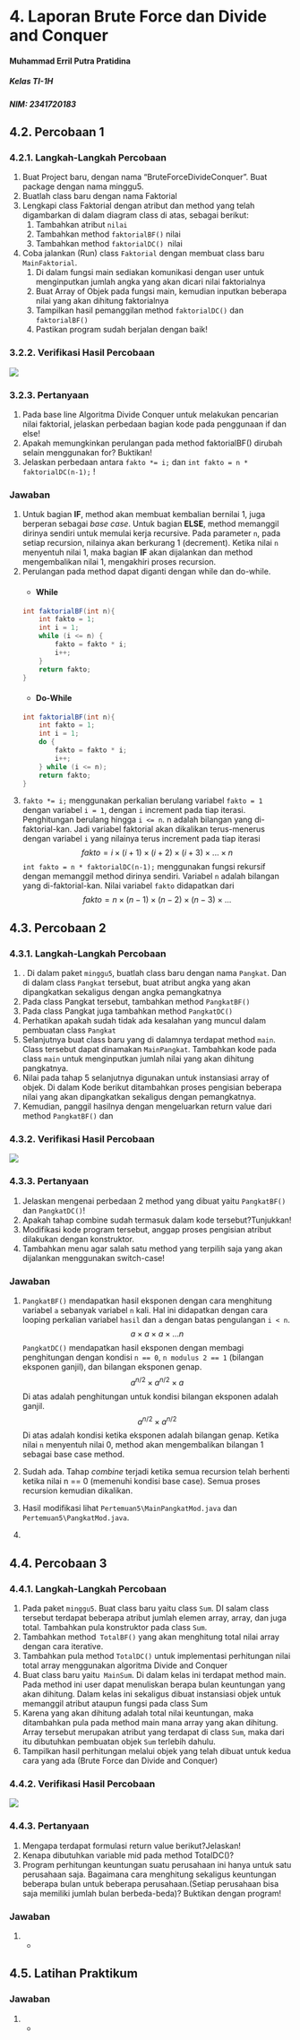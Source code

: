 # 4. Laporan Brute Force dan Divide and Conquer


#### Muhammad Erril Putra Pratidina
##### Kelas TI-1H
##### NIM: 2341720183

## 4.2. Percobaan 1
### 4.2.1. Langkah-Langkah Percobaan
1. Buat Project baru, dengan nama “BruteForceDivideConquer”. Buat package dengan nama minggu5. 
2. Buatlah class baru dengan nama Faktorial 
3. Lengkapi class Faktorial dengan atribut dan method yang telah digambarkan di dalam diagram class di atas, sebagai berikut: 
	1. Tambahkan atribut `nilai`
	2. Tambahkan method `faktorialBF()` nilai 
	3. Tambahkan method `faktorialDC() `nilai
4. Coba jalankan (Run) class `Faktorial` dengan membuat class baru `MainFaktorial`.
	1. Di dalam fungsi main sediakan komunikasi dengan user untuk menginputkan jumlah angka yang akan dicari nilai faktorialnya
	2. Buat Array of Objek pada fungsi main, kemudian inputkan beberapa nilai yang akan dihitung faktorialnya
	3. Tampilkan hasil pemanggilan method `faktorialDC()` dan `faktorialBF()`
	4. Pastikan program sudah berjalan dengan baik!
### 3.2.2. Verifikasi Hasil Percobaan
![](Pasted%20image%2020240318095906.png)
### 3.2.3. Pertanyaan
1. Pada base line Algoritma Divide Conquer untuk melakukan pencarian nilai faktorial, jelaskan perbedaan bagian kode pada penggunaan if dan else! 
2. Apakah memungkinkan perulangan pada method faktorialBF() dirubah selain menggunakan for? Buktikan! 
3. Jelaskan perbedaan antara `fakto *= i;` dan `int fakto = n * faktorialDC(n-1);` !
### Jawaban
1. Untuk bagian **IF**, method akan membuat kembalian bernilai 1, juga berperan sebagai *base case*. Untuk bagian **ELSE**, method memanggil dirinya sendiri untuk memulai kerja recursive. Pada parameter `n`, pada setiap recursion, nilainya akan berkurang 1 (decrement). Ketika nilai `n` menyentuh nilai 1, maka bagian **IF** akan dijalankan dan method mengembalikan nilai 1, mengakhiri proses recursion. 
2. Perulangan pada method dapat diganti dengan while dan do-while.
	- #### While
	```java
	int faktorialBF(int n){
	    int fakto = 1;
	    int i = 1;
	    while (i <= n) {
	        fakto = fakto * i;
	        i++;
	    }
	    return fakto;
	}
	```
	- #### Do-While
	```java
	int faktorialBF(int n){
	    int fakto = 1;
	    int i = 1;
	    do {
	        fakto = fakto * i;
	        i++;
	    } while (i <= n);
	    return fakto;
	}
	```
3.  `fakto *= i;` menggunakan perkalian berulang variabel `fakto = 1` dengan variabel `i = 1`, dengan `i` increment pada tiap iterasi. Penghitungan berulang hingga `i <= n`. n adalah bilangan yang di-faktorial-kan. Jadi variabel faktorial akan dikalikan terus-menerus dengan variabel `i` yang nilainya terus increment pada tiap iterasi 
$$
fakto = i \times (i+1) \times (i+2) \times (i+3) \times ... \times n
$$
`int fakto = n * faktorialDC(n-1);` menggunakan fungsi rekursif dengan memanggil method dirinya sendiri. Variabel `n` adalah bilangan yang di-faktorial-kan. Nilai variabel `fakto` didapatkan dari
$$
fakto = n \times (n-1) \times (n-2) \times (n-3) \times ...
$$
## 4.3. Percobaan 2
### 4.3.1. Langkah-Langkah Percobaan
1. . Di dalam paket `minggu5`, buatlah class baru dengan nama `Pangkat`. Dan di dalam class `Pangkat` tersebut, buat atribut angka yang akan dipangkatkan sekaligus dengan angka pemangkatnya
2. Pada class Pangkat tersebut, tambahkan method `PangkatBF() `
3. Pada class Pangkat juga tambahkan method `PangkatDC()`
4. Perhatikan apakah sudah tidak ada kesalahan yang muncul dalam pembuatan class `Pangkat` 
5. Selanjutnya buat class baru yang di dalamnya terdapat method `main`. Class tersebut dapat dinamakan `MainPangkat`. Tambahkan kode pada class `main` untuk menginputkan jumlah nilai yang akan dihitung pangkatnya. 
6. Nilai pada tahap 5 selanjutnya digunakan untuk instansiasi array of objek. Di dalam Kode berikut ditambahkan proses pengisian beberapa nilai yang akan dipangkatkan sekaligus dengan pemangkatnya. 
7. Kemudian, panggil hasilnya dengan mengeluarkan return value dari method `PangkatBF()` dan
### 4.3.2. Verifikasi Hasil Percobaan
![](Pasted%20image%2020240318105321.png)

### 4.3.3. Pertanyaan
1. Jelaskan mengenai perbedaan 2 method yang dibuat yaitu `PangkatBF()` dan `PangkatDC()`! 
2. Apakah tahap combine sudah termasuk dalam kode tersebut?Tunjukkan! 
3. Modifikasi kode program tersebut, anggap proses pengisian atribut dilakukan dengan konstruktor. 
4. Tambahkan menu agar salah satu method yang terpilih saja yang akan dijalankan menggunakan switch-case!
### Jawaban
1. `PangkatBF()` mendapatkan hasil eksponen dengan cara menghitung variabel `a` sebanyak variabel `n` kali. Hal ini didapatkan dengan cara looping perkalian variabel `hasil` dan `a` dengan batas pengulangan `i < n`.
$$
a \times a \times a \times ...n
$$
`PangkatDC()` mendapatkan hasil eksponen dengan membagi penghitungan dengan kondisi `n == 0`, `n modulus 2 == 1` (bilangan eksponen ganjil), dan bilangan eksponen genap. 
$$
a^{n/2} \times a^{n/2} \times a
$$
Di atas adalah penghitungan untuk kondisi bilangan eksponen adalah ganjil.
$$
a^{n/2} \times a^{n/2}
$$
Di atas adalah kondisi ketika eksponen adalah bilangan genap.
Ketika nilai `n` menyentuh nilai 0, method akan mengembalikan bilangan 1 sebagai base case method.

2. Sudah ada. Tahap *combine* terjadi ketika semua recursion telah berhenti ketika nilai n == 0 (memenuhi kondisi base case). Semua proses recursion kemudian dikalikan.
3. Hasil modifikasi lihat `Pertemuan5\MainPangkatMod.java` dan `Pertemuan5\PangkatMod.java`.
4. 
 
## 4.4. Percobaan 3
### 4.4.1. Langkah-Langkah Percobaan
1. Pada paket `minggu5`. Buat class baru yaitu class `Sum`. DI salam class tersebut terdapat beberapa atribut jumlah elemen array, array, dan juga total. Tambahkan pula konstruktor pada class `Sum`. 
2. Tambahkan method` TotalBF()` yang akan menghitung total nilai array dengan cara iterative.
3. Tambahkan pula method `TotalDC()` untuk implementasi perhitungan nilai total array menggunakan algoritma Divide and Conquer 
4. Buat class baru yaitu` MainSum`. Di dalam kelas ini terdapat method main. Pada method ini user dapat menuliskan berapa bulan keuntungan yang akan dihitung. Dalam kelas ini sekaligus dibuat instansiasi objek untuk memanggil atribut ataupun fungsi pada class Sum
5. Karena yang akan dihitung adalah total nilai keuntungan, maka ditambahkan pula pada method main mana array yang akan dihitung. Array tersebut merupakan atribut yang terdapat di class `Sum`, maka dari itu dibutuhkan pembuatan objek `Sum` terlebih dahulu. 
6. Tampilkan hasil perhitungan melalui objek yang telah dibuat untuk kedua cara yang ada (Brute Force dan Divide and Conquer)
### 4.4.2. Verifikasi Hasil Percobaan
![](Pasted%20image%2020240319220648.png)
### 4.4.3. Pertanyaan
1. Mengapa terdapat formulasi return value berikut?Jelaskan!
2. Kenapa dibutuhkan variable mid pada method TotalDC()? 
3. Program perhitungan keuntungan suatu perusahaan ini hanya untuk satu perusahaan saja. Bagaimana cara menghitung sekaligus keuntungan beberapa bulan untuk beberapa perusahaan.(Setiap perusahaan bisa saja memiliki jumlah bulan berbeda-beda)? Buktikan dengan program!
### Jawaban
1. -
## 4.5. Latihan Praktikum

### Jawaban
1. -
